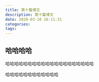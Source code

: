 ```yaml
---
title: 第十篇博文
description: 第十篇博文
date: 2020-03-10 16:11:31
categories: 
tags: 
---
```


## 哈哈哈哈

哈哈哈哈哈哈哈哈哈哈哈哈哈哈哈哈哈哈哈哈

哈哈哈哈哈哈哈哈哈哈哈哈
